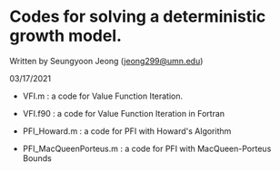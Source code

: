 # Codes for solving a deterministic growth model.

Written by Seungyoon Jeong (jeong299@umn.edu)
  
03/17/2021					          
  
- VFI.m : a code for Value Function Iteration. 

- VFI.f90 : a code for Value Function Iteration in Fortran

- PFI_Howard.m : a code for PFI with Howard's Algorithm

- PFI_MacQueenPorteus.m : a code for PFI with MacQueen-Porteus Bounds
